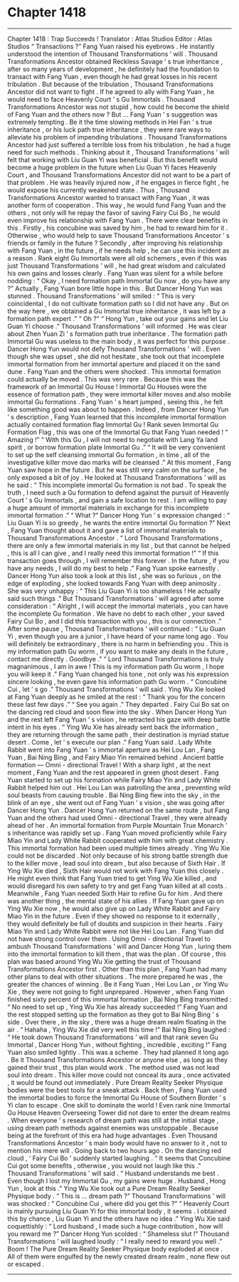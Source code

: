 
# Chapter 1418


---

Chapter 1418 : Trap Succeeds !
Translator :
Atlas Studios
Editor :
Atlas Studios
“ Transactions ?” Fang Yuan raised his eyebrows .
He instantly understood the intention of Thousand Transformations ’ will .
Thousand Transformations Ancestor obtained Reckless Savage ’ s true inheritance , after so many years of development , he definitely had the foundation to transact with Fang Yuan , even though he had great losses in his recent tribulation .
But because of the tribulation , Thousand Transformations Ancestor did not want to fight . If he agreed to ally with Fang Yuan , he would need to face Heavenly Court ’ s Gu Immortals .
Thousand Transformations Ancestor was not stupid , how could he become the shield of Fang Yuan and the others now ?
But …
Fang Yuan ’ s suggestion was extremely tempting .
Be it the time slowing methods in Hei Fan ’ s true inheritance , or his luck path true inheritance , they were rare ways to alleviate his problem of impending tribulations .
Thousand Transformations Ancestor had just suffered a terrible loss from his tribulation , he had a huge need for such methods .
Thinking about it , Thousand Transformations ’ will felt that working with Liu Guan Yi was beneficial . But this benefit would become a huge problem in the future when Liu Guan Yi faces Heavenly Court , and Thousand Transformations Ancestor did not want to be a part of that problem .
He was heavily injured now , if he engages in fierce fight , he would expose his currently weakened state .
Thus , Thousand Transformations Ancestor wanted to transact with Fang Yuan , it was another form of cooperation .
This way , he would fund Fang Yuan and the others , not only will he repay the favor of saving Fairy Cui Bo , he would even improve his relationship with Fang Yuan .
There were clear benefits in this .
Firstly , his concubine was saved by him , he had to reward him for it . Otherwise , who would help to save Thousand Transformations Ancestor ’ s friends or family in the future ?
Secondly , after improving his relationship with Fang Yuan , in the future , if he needs help , he can use this incident as a reason .
Rank eight Gu Immortals were all old schemers , even if this was just Thousand Transformations ’ will , he had great wisdom and calculated his own gains and losses clearly .
Fang Yuan was silent for a while before nodding : “ Okay , I need formation path Immortal Gu now , do you have any ?”
Actually , Fang Yuan bore little hope in this .
But Dancer Hong Yun was stunned .
Thousand Transformations ’ will smiled : “ This is very coincidental , I do not cultivate formation path so I did not have any . But on the way here , we obtained a Gu Immortal true inheritance , it was left by a formation path expert .”
“ Oh ?”
“ Hong Yun , take out your gains and let Liu Guan Yi choose .” Thousand Transformations ’ will informed .
He was clear about Zhen Yuan Zi ’ s formation path true inheritance . The formation path Immortal Gu was useless to the main body , it was perfect for this purpose .
Dancer Hong Yun would not defy Thousand Transformations ’ will .
Even though she was upset , she did not hesitate , she took out that incomplete immortal formation from her immortal aperture and placed it on the sand dune .
Fang Yuan and the others were shocked .
This immortal formation could actually be moved .
This was very rare .
Because this was the framework of an Immortal Gu House !
Immortal Gu Houses were the essence of formation path , they were immortal killer moves and also mobile immortal Gu formations .
Fang Yuan ’ s heart jumped , seeing this , he felt like something good was about to happen .
Indeed , from Dancer Hong Yun ’ s description , Fang Yuan learned that this incomplete immortal formation actually contained formation flag Immortal Gu !
Rank seven Immortal Gu Formation Flag , this was one of the Immortal Gu that Fang Yuan needed !
“ Amazing !”
“ With this Gu , I will not need to negotiate with Lang Ya land spirit , or borrow formation plate Immortal Gu .”
“ It will be very convenient to set up the self cleansing immortal Gu formation , in time , all of the investigative killer move dao marks will be cleansed .”
At this moment , Fang Yuan saw hope in the future .
But he was still very calm on the surface , he only exposed a bit of joy .
He looked at Thousand Transformations ’ will as he said : “ This incomplete immortal Gu formation is not bad . To speak the truth , I need such a Gu formation to defend against the pursuit of Heavenly Court ’ s Gu Immortals , and gain a safe location to rest . I am willing to pay a huge amount of immortal materials in exchange for this incomplete immortal formation .”
“ What ?” Dancer Hong Yun ’ s expression changed : “ Liu Guan Yi is so greedy , he wants the entire immortal Gu formation ?”
Next , Fang Yuan thought about it and gave a list of immortal materials to Thousand Transformations Ancestor .
“ Lord Thousand Transformations , there are only a few immortal materials in my list , but that cannot be helped , this is all I can give , and I really need this immortal formation !”
“ If this transaction goes through , I will remember this forever . In the future , if you have any needs , I will do my best to help .”
Fang Yuan spoke earnestly .
Dancer Hong Yun also took a look at this list , she was so furious , on the edge of exploding , she looked towards Fang Yuan with deep animosity .
She was very unhappy : “ This Liu Guan Yi is too shameless ! He actually said such things .”
But Thousand Transformations ’ will agreed after some consideration : “ Alright , I will accept the immortal materials , you can have the incomplete Gu formation . We have no debt to each other , your saved Fairy Cui Bo , and I did this transaction with you , this is our connection .”
After some pause , Thousand Transformations ’ will continued : “ Liu Guan Yi , even though you are a junior , I have heard of your name long ago . You will definitely be extraordinary , there is no harm in befriending you . This is my information path Gu worm , if you want to make any deals in the future , contact me directly . Goodbye .”
“ Lord Thousand Transformations is truly magnanimous , I am in awe ! This is my information path Gu worm , I hope you will keep it .” Fang Yuan changed his tone , not only was his expression sincere looking , he even gave his information path Gu worm .
“ Concubine Cui , let ’ s go .” Thousand Transformations ’ will said .
Ying Wu Xie looked at Fang Yuan deeply as he smiled at the rest : “ Thank you for the concern these last few days .”
“ See you again .”
They departed .
Fairy Cui Bo sat on the dancing red cloud and soon flew into the sky .
When Dancer Hong Yun and the rest left Fang Yuan ’ s vision , he retracted his gaze with deep battle intent in his eyes .
“ Ying Wu Xie has already sent back the information , they are returning through the same path , their destination is myriad statue desert . Come , let ’ s execute our plan .” Fang Yuan said .
Lady White Rabbit went into Fang Yuan ’ s immortal aperture as Hei Lou Lan , Fang Yuan , Bai Ning Bing , and Fairy Miao Yin remained behind .
Ancient battle formation — Omni - directional Travel !
With a sharp light , at the next moment , Fang Yuan and the rest appeared in green ghost desert .
Fang Yuan started to set up his formation while Fairy Miao Yin and Lady White Rabbit helped him out .
Hei Lou Lan was patrolling the area , preventing wild soul beasts from causing trouble .
Bai Ning Bing flew into the sky , in the blink of an eye , she went out of Fang Yuan ’ s vision , she was going after Dancer Hong Yun .
Dancer Hong Yun returned on the same route , but Fang Yuan and the others had used Omni - directional Travel , they were already ahead of her .
An immortal formation from Purple Mountain True Monarch ’ s inheritance was rapidly set up .
Fang Yuan moved proficiently while Fairy Miao Yin and Lady White Rabbit cooperated with him with great chemistry .
This immortal formation had been used multiple times already .
Ying Wu Xie could not be discarded .
Not only because of his strong battle strength due to the killer move , lead soul into dream , but also because of Sixth Hair .
If Ying Wu Xie died , Sixth Hair would not work with Fang Yuan this closely . He might even think that Fang Yuan tried to get Ying Wu Xie killed , and would disregard his own safety to try and get Fang Yuan killed at all costs .
Meanwhile , Fang Yuan needed Sixth Hair to refine Gu for him .
And there was another thing , the mental state of his allies .
If Fang Yuan gave up on Ying Wu Xie now , he would also give up on Lady White Rabbit and Fairy Miao Yin in the future . Even if they showed no response to it externally , they would definitely be full of doubts and suspicion in their hearts .
Fairy Miao Yin and Lady White Rabbit were not like Hei Lou Lan . Fang Yuan did not have strong control over them .
Using Omni - directional Travel to ambush Thousand Transformations ’ will and Dancer Hong Yun , luring them into the immortal formation to kill them , that was the plan .
Of course , this plan was based around Ying Wu Xie getting the trust of Thousand Transformations Ancestor first .
Other than this plan , Fang Yuan had many other plans to deal with other situations .
The more prepared he was , the greater the chances of winning .
Be it Fang Yuan , Hei Lou Lan , or Ying Wu Xie , they were not going to fight unprepared .
However , when Fang Yuan finished sixty percent of this immortal formation , Bai Ning Bing transmitted : “ No need to set up , Ying Wu Xie has already succeeded !”
Fang Yuan and the rest stopped setting up the formation as they got to Bai Ning Bing ’ s side .
Over there , in the sky , there was a huge dream realm floating in the air .
“ Hahaha , Ying Wu Xie did very well this time !” Bai Ning Bing laughed : “ He took down Thousand Transformations ’ will and that rank seven Gu Immortal , Dancer Hong Yun , without fighting , incredible , exciting !”
Fang Yuan also smiled lightly .
This was a scheme .
They had planned it long ago .
Be it Thousand Transformations Ancestor or anyone else , as long as they gained their trust , this plan would work .
The method used was not lead soul into dream .
This killer move could not conceal its aura , once activated , it would be found out immediately .
Pure Dream Reality Seeker Physique bodies were the best tools for a sneak attack .
Back then , Fang Yuan used the immortal bodies to force the Immortal Gu House of Southern Border ’ s Yi clan to escape .
One skill to dominate the world !
Even rank nine Immortal Gu House Heaven Overseeing Tower did not dare to enter the dream realms .
When everyone ’ s research of dream path was still at the initial stage , using dream path methods against enemies was unstoppable .
Because being at the forefront of this era had huge advantages .
Even Thousand Transformations Ancestor ’ s main body would have no answer to it , not to mention his mere will .
Going back to two hours ago .
On the dancing red cloud , ‘ Fairy Cui Bo ’ suddenly started laughing .
“ It seems that Concubine Cui got some benefits , otherwise , you would not laugh like this .” Thousand Transformations ’ will said .
“ Husband understands me best . Even though I lost my Immortal Gu , my gains were huge . Husband , Hong Yun , look at this .” Ying Wu Xie took out a Pure Dream Reality Seeker Physique body .
“ This is … dream path ?” Thousand Transformations ’ will was shocked : “ Concubine Cui , where did you get this ?”
“ Heavenly Court is mainly pursuing Liu Guan Yi for this immortal body , it seems . I obtained this by chance , Liu Guan Yi and the others have no idea .” Ying Wu Xie said coquettishly : “ Lord husband , I made such a huge contribution , how will you reward me ?”
Dancer Hong Yun scolded : “ Shameless slut !”
Thousand Transformations ’ will laughed loudly : “ I really need to reward you well .”
Boom !
The Pure Dream Reality Seeker Physique body exploded at once .
All of them were engulfed by the newly created dream realm , none flew out or escaped .

---

